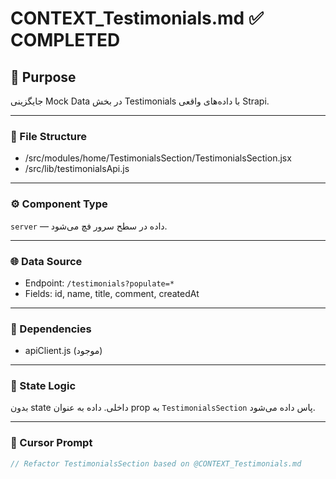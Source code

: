# CONTEXT_Testimonials.md ✅ COMPLETED

## 🎯 Purpose
جایگزینی Mock Data در بخش Testimonials با داده‌های واقعی Strapi.

---

### 📂 File Structure
- /src/modules/home/TestimonialsSection/TestimonialsSection.jsx  
- /src/lib/testimonialsApi.js

---

### ⚙️ Component Type
`server` — داده در سطح سرور فچ می‌شود.

---

### 🌐 Data Source
- Endpoint: `/testimonials?populate=*`
- Fields: id, name, title, comment, createdAt

---

### 🧩 Dependencies
- apiClient.js (موجود)

---

### 🧠 State Logic
بدون state داخلی. داده به عنوان prop به `TestimonialsSection` پاس داده می‌شود.

---

### 🧾 Cursor Prompt
```js
// Refactor TestimonialsSection based on @CONTEXT_Testimonials.md
